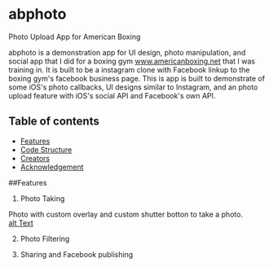 # abphoto
Photo Upload App for American Boxing

abphoto is a demonstration app for UI design, photo manipulation, and social app that I did for a boxing gym www.americanboxing.net that I was training in.  It is built to be a instagram clone with Facebook linkup to the boxing gym's facebook business page.  This is app is built to demonstrate of some iOS's photo callbacks, UI designs similar to Instagram, and an photo upload feature with iOS's social API and Facebook's own API.  

## Table of contents

- [Features](#features)
- [Code Structure](#code)
- [Creators](#creators)
- [Acknowledgement](#acknowledge)

##Features
1. Photo Taking

Photo with custom overlay and custom shutter botton to take a photo.  
[alt Text](https://github.com/lcheng6/abphoto/blob/master/screenshots/camera%20overlay.PNG "hehe")

2. Photo Filtering

3. Sharing and Facebook publishing 

